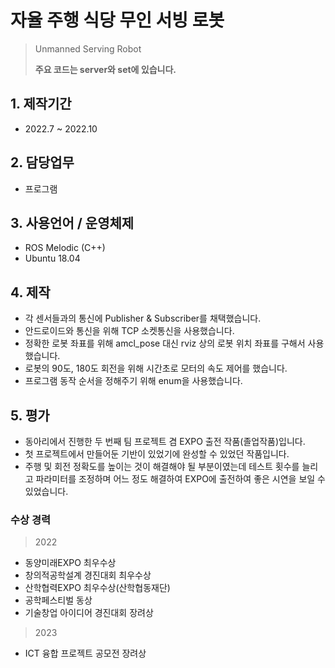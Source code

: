 # 자율 주행 식당 무인 서빙 로봇
> Unmanned Serving Robot
>
> **주요 코드는 server와 set에 있습니다.**

## 1. 제작기간
- 2022.7 ~ 2022.10

## 2. 담당업무
- 프로그램

## 3. 사용언어 / 운영체제
- ROS Melodic (C++)
- Ubuntu 18.04

## 4. 제작
- 각 센서들과의 통신에 Publisher & Subscriber를 채택했습니다.
- 안드로이드와 통신을 위해 TCP 소켓통신을 사용했습니다.
- 정확한 로봇 좌표를 위해 amcl_pose 대신 rviz 상의 로봇 위치 좌표를 구해서 사용했습니다.
- 로봇의 90도, 180도 회전을 위해 시간초로 모터의 속도 제어를 했습니다.
- 프로그램 동작 순서을 정해주기 위해 enum을 사용했습니다.

## 5. 평가
- 동아리에서 진행한 두 번째 팀 프로젝트 겸 EXPO 출전 작품(졸업작품)입니다.
- 첫 프로젝트에서 만들어둔 기반이 있었기에 완성할 수 있었던 작품입니다.
- 주행 및 회전 정확도를 높이는 것이 해결해야 될 부분이였는데 테스트 횟수를 늘리고 파라미터를 조정하며 어느 정도 해결하여 EXPO에 출전하여 좋은 시연을 보일 수 있었습니다.

### 수상 경력
> 2022
- 동양미래EXPO 최우수상
- 창의적공학설계 경진대회 최우수상
- 산학협력EXPO 최우수상(산학협동재단)
- 공학페스티벌 동상
- 기술창업 아이디어 경진대회 장려상

> 2023
- ICT 융합 프로젝트 공모전 장려상
